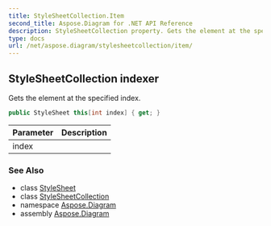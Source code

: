 ```yaml
---
title: StyleSheetCollection.Item
second_title: Aspose.Diagram for .NET API Reference
description: StyleSheetCollection property. Gets the element at the specified index
type: docs
url: /net/aspose.diagram/stylesheetcollection/item/
---
```

## StyleSheetCollection indexer

Gets the element at the specified index.

```csharp
public StyleSheet this[int index] { get; }
```

| Parameter | Description |
| --- | --- |
| index |  |

### See Also

* class [StyleSheet](../../stylesheet/)
* class [StyleSheetCollection](../)
* namespace [Aspose.Diagram](../../stylesheetcollection/)
* assembly [Aspose.Diagram](../../../)


